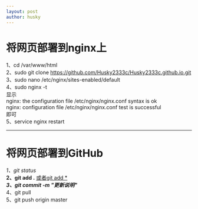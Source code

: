 ```yaml
---
layout: post
author: husky
---
```

# 将网页部署到nginx上

1、cd /var/www/html  
2、sudo git clone https://github.com/Husky2333c/Husky2333c.github.io.git  
3、sudo nano /etc/nginx/sites-enabled/default  
4、sudo nginx -t  
显示  
nginx: the configuration file /etc/nginx/nginx.conf syntax is ok  
nginx: configuration file /etc/nginx/nginx.conf test is successful  
即可  
5、service nginx restart

***

# 将网页部署到GitHub  
*1、git status*  
**2、git add .**  <u>或者git add *</u>  
***3、git commit -m "更新说明"***  
4、git pull  
5、git push origin master     
